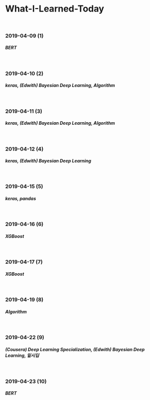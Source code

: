 # What-I-Learned-Today
<br>

### 2019-04-09 (1)
##### BERT
<br>

### 2019-04-10 (2)
##### keras, (Edwith) Bayesian Deep Learning, Algorithm
<br>

### 2019-04-11 (3)
##### keras, (Edwith) Bayesian Deep Learning, Algorithm
<br>

### 2019-04-12 (4)
##### keras, (Edwith) Bayesian Deep Learning
<br>

### 2019-04-15 (5)
##### keras, pandas
<br>

### 2019-04-16 (6)
##### XGBoost
<br>

### 2019-04-17 (7)
##### XGBoost
<br>

### 2019-04-19 (8)
##### Algorithm
<br>

### 2019-04-22 (9)
##### (Cousera) Deep Learning Specialization, (Edwith) Bayesian Deep Learning, 밑시딥
<br>

### 2019-04-23 (10)
##### BERT
<br>

